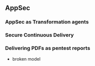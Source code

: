 ## AppSec

### AppSec as Transformation agents

### Secure Continuous Delivery

### Delivering PDFs as pentest reports

- broken model 
